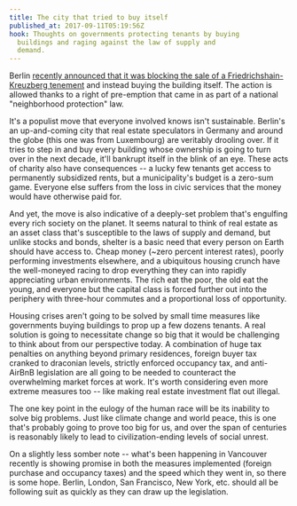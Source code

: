 ```yaml
---
title: The city that tried to buy itself
published_at: 2017-09-11T05:19:56Z
hook: Thoughts on governments protecting tenants by buying
  buildings and raging against the law of supply and
  demand.
---
```


Berlin [recently announced that it was blocking the sale of
a Friedrichshain-Kreuzberg tenement][buy] and instead
buying the building itself. The action is allowed thanks to
a right of pre-emption that came in as part of a national
"neighborhood protection" law.

It's a populist move that everyone involved knows isn't
sustainable. Berlin's an up-and-coming city that real
estate speculators in Germany and around the globe (this
one was from Luxembourg) are veritably drooling over. If it
tries to step in and buy every building whose ownership is
going to turn over in the next decade, it'll bankrupt
itself in the blink of an eye. These acts of charity also
have consequences -- a lucky few tenants get access to
permanently subsidized rents, but a municipality's budget
is a zero-sum game. Everyone else suffers from the loss in
civic services that the money would have otherwise paid
for.

And yet, the move is also indicative of a deeply-set
problem that's engulfing every rich society on the planet.
It seems natural to think of real estate as an asset class
that's susceptible to the laws of supply and demand, but
unlike stocks and bonds, shelter is a basic need that every
person on Earth should have access to. Cheap money (~zero
percent interest rates), poorly performing investments
elsewhere, and a ubiquitous housing crunch have the
well-moneyed racing to drop everything they can into
rapidly appreciating urban environments. The rich eat the
poor, the old eat the young, and everyone but the capital
class is forced further out into the periphery with
three-hour commutes and a proportional loss of opportunity.

Housing crises aren't going to be solved by small time
measures like governments buying buildings to prop up a few
dozens tenants. A real solution is going to necessitate
change so big that it would be challenging to think about
from our perspective today. A combination of huge tax
penalties on anything beyond primary residences, foreign
buyer tax cranked to draconian levels, strictly enforced
occupancy tax, and anti-AirBnB legislation are all going to
be needed to counteract the overwhelming market forces at
work. It's worth considering even more extreme measures too
-- like making real estate investment flat out illegal.

The one key point in the eulogy of the human race will be
its inability to solve big problems. Just like climate
change and world peace, this is one that's probably going
to prove too big for us, and over the span of centuries is
reasonably likely to lead to civilization-ending levels of
social unrest.

On a slightly less somber note -- what's been happening in
Vancouver recently is showing promise in both the measures
implemented (foreign purchase and occupancy taxes) and the
speed which they went in, so there is some hope. Berlin,
London, San Francisco, New York, etc. should all be
following suit as quickly as they can draw up the
legislation.

[buy]: https://www.citylab.com/equity/2017/08/berlin-rent-control-neighborhood-protection/536325/
